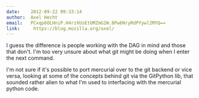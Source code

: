 ```yaml
---
date:    2012-09-22 09:33:14
author:  Axel Hecht
email:   PCxqp6OLHniP.H4rzXUsEtUMZmG2W.8Pw6NryRdPYywl2MYQ==
link:     https://blog.mozilla.org/axel/
---
```


I guess the difference is people working with the DAG in mind and
those that don't. I'm too very unsure about what git might be doing
when I enter the next command.

I'm not sure if it's possible to port mercurial over to the git
backend or vice versa, looking at some of the concepts behind git via
the GitPython lib, that sounded rather alien to what I'm used to
interfacing with the mercurial python code.
